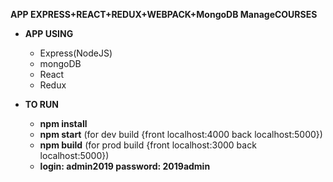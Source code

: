 **APP EXPRESS+REACT+REDUX+WEBPACK+MongoDB ManageCOURSES**

- **APP USING**
  - Express(NodeJS)
  - mongoDB
  - React
  - Redux
  




- **TO RUN**
  - **npm install**
  - **npm start** (for dev build {front localhost:4000 back localhost:5000})
  - **npm build** (for prod build {front localhost:3000 back localhost:5000})
  - **login: admin2019 password: 2019admin**
